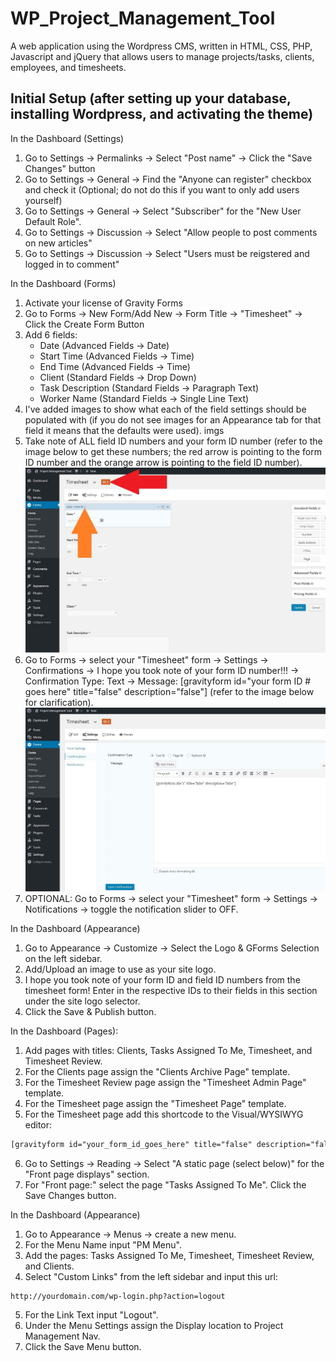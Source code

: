 # WP_Project_Management_Tool
A web application using the Wordpress CMS, written in HTML, CSS, PHP, Javascript and jQuery that allows users to manage projects/tasks, clients, employees, and timesheets.

## Initial Setup (after setting up your database, installing Wordpress, and activating the theme)

In the Dashboard (Settings)
1. Go to Settings -> Permalinks -> Select "Post name" -> Click the "Save Changes" button
2. Go to Settings -> General -> Find the "Anyone can register" checkbox and check it (Optional; do not do this if you want to only add users yourself)
3. Go to Settings -> General -> Select "Subscriber" for the "New User Default Role".
4. Go to Settings -> Discussion -> Select "Allow people to post comments on new articles"
5. Go to Settings -> Discussion -> Select "Users must be reigstered and logged in to comment"

In the Dashboard (Forms)
1. Activate your license of Gravity Forms
2. Go to Forms -> New Form/Add New -> Form Title -> "Timesheet" -> Click the Create Form Button
3. Add 6 fields:
	* Date (Advanced Fields -> Date)
	* Start Time (Advanced Fields -> Time)
	* End Time (Advanced Fields -> Time)
	* Client (Standard Fields -> Drop Down)
	* Task Description (Standard Fields -> Paragraph Text)
	* Worker Name (Standard Fields -> Single Line Text)
4. I've added images to show what each of the field settings should be populated with (if you do not see images for an Appearance tab for that field it means that the defaults were used).
imgs
5. Take note of ALL field ID numbers and your form ID number (refer to the image below to get these numbers; the red arrow is pointing to the form ID number and the orange arrow is pointing to the field ID number).
![Alt text](/screenshots/formAndFieldID.jpg?raw=true "Form and Field ID")
6. Go to Forms -> select your "Timesheet" form -> Settings -> Confirmations -> I hope you took note of your form ID number!!! -> Confirmation Type: Text -> Message: [gravityform id="your form ID # goes here" title="false" description="false"] (refer to the image below for clarification).
![Alt text](/screenshots/gformConfirmation.jpg?raw=true "Gforms Confirmations")
7. OPTIONAL: Go to Forms -> select your "Timesheet" form -> Settings -> Notifications -> toggle the notification slider to OFF.


In the Dashboard (Appearance)
1. Go to Appearance -> Customize -> Select the Logo & GForms Selection on the left sidebar.
2. Add/Upload an image to use as your site logo.
3. I hope you took note of your form ID and field ID numbers from the timesheet form! Enter in the respective IDs to their fields in this section under the site logo selector.
4. Click the Save & Publish button.

In the Dashboard (Pages):
1. Add pages with titles: Clients, Tasks Assigned To Me, Timesheet, and Timesheet Review.
2. For the Clients page assign the "Clients Archive Page" template.
3. For the Timesheet Review page assign the "Timesheet Admin Page" template.
4. For the Timesheet page assign the "Timesheet Page" template.
5. For the Timesheet page add this shortcode to the Visual/WYSIWYG editor:
```html
[gravityform id="your_form_id_goes_here" title="false" description="false"]
```
6. Go to Settings -> Reading -> Select "A static page (select below)" for the "Front page displays" section.
7. For "Front page:" select the page "Tasks Assigned To Me". Click the Save Changes button.

In the Dashboard (Appearance)
1. Go to Appearance -> Menus -> create a new menu.
2. For the Menu Name input "PM Menu".
3. Add the pages: Tasks Assigned To Me, Timesheet, Timesheet Review, and Clients.
4. Select "Custom Links" from the left sidebar and input this url: 
```html
http://yourdomain.com/wp-login.php?action=logout
```
5. For the Link Text input "Logout".
6. Under the Menu Settings assign the Display location to Project Management Nav.
7. Click the Save Menu button.
